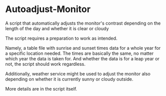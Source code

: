 # Autoadjust-Monitor
A script that automatically adjusts the monitor's contrast depending on the length of the day and whether it is clear or cloudy

The script requires a preparation to work as intended.

Namely, a table file with sunrise and sunset times data for a whole year for a specific location needed. The times are basically the same, no matter which year the data is taken for. And whether the data is for a leap year or not, the script should work regardless. 

Additionally, weather service might be used to adjust the monitor also depending on whether it is currently sunny or cloudy outside. 

More details are in the script itself.
